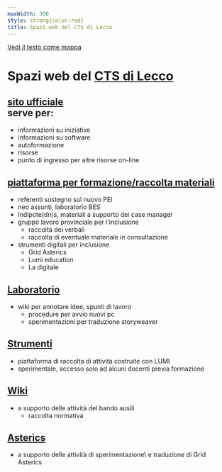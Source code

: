 ```yaml
---
maxWidth: 300
style: strong{color:red}
title: Spazi web del CTS di Lecco
---
```


[Vedi il testo come mappa](https://mymarkmap.netlify.app/#https://github.com/maupao/markmaptest/blob/main/cts.md)

# Spazi web del [CTS di Lecco](https://www.cts-lecco.it)

## [sito ufficiale](https://www.cts-lecco.it) <br> serve per:
  - informazioni su iniziative
  - informazioni su software
  - autoformazione
  - risorse
  - punto di ingresso per altre risorse on-line

## [piattaforma per formazione/raccolta materiali](https://www.cts-lecco.it/moodle/)
  - referenti sostegno sul nuovo PEI
  - neo assunti, laboratorio BES
  - Indipote(dn)s, materiali a supporto dei case manager
  - gruppo lavoro provinciale per l'inclusione
    - raccolta dei verbali
    - raccolta di eventuale materiale in consultazione
  - strumenti digitali per inclusione
    - Grid Asterics
    - Lumi education
    - La digitale

## [Laboratorio](https://www.cts-lecco.it/laboratorio)
  - wiki per annotare idee, spunti di lavoro
    - procedure per avvio nuovi pc
    - sperimentazioni per traduzione storyweaver

## [Strumenti](https://www.cts-lecco.it/strumenti)
  - piattaforma di raccolta di attività costruite con LUMI
  - sperimentale, accesso solo ad alcuni docenti previa formazione

## [Wiki](https://www.cts-lecco.it/wiki)
  - a supporto delle attività del bando ausili
    - raccolta normativa

## [Asterics](https://www.cts-lecco.it/asterics)
  - a supporto delle attività di sperimentazione\\
    e traduzione di Grid Asterics

